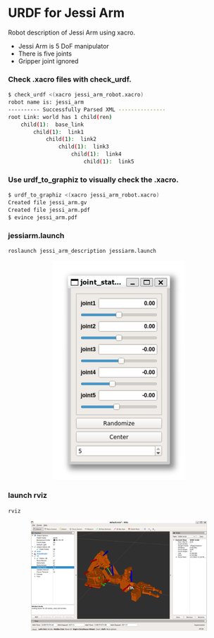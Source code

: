 # URDF for Jessi Arm
Robot description of Jessi Arm using xacro.
- Jessi Arm is 5 DoF manipulator
- There is five joints
- Gripper joint ignored


### Check .xacro files with check_urdf.
```bash
$ check_urdf <(xacro jessi_arm_robot.xacro)
robot name is: jessi_arm
---------- Successfully Parsed XML ---------------
root Link: world has 1 child(ren)
    child(1):  base_link
        child(1):  link1
            child(1):  link2
                child(1):  link3
                    child(1):  link4
                        child(1):  link5
```

### Use urdf_to_graphiz to visually check the .xacro.
```bash
$ urdf_to_graphiz <(xacro jessi_arm_robot.xacro)
Created file jessi_arm.gv
Created file jessi_arm.pdf
$ evince jessi_arm.pdf
```

### jessiarm.launch
```bash
roslaunch jessi_arm_description jessiarm.launch
```
<p align="center">
    <img src="../doc/joint_states.png" width="300" />
</p>

### launch rviz

```bash
rviz
```
<p align="center">
    <img src="../doc/rviz.png" width="400" />
</p>